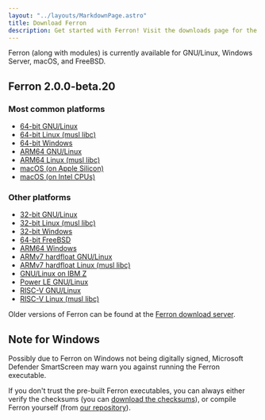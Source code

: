 ```yaml
---
layout: "../layouts/MarkdownPage.astro"
title: Download Ferron
description: Get started with Ferron! Visit the downloads page for the latest stable releases to find your perfect fit!
---
```


Ferron (along with modules) is currently available for GNU/Linux, Windows Server, macOS, and FreeBSD.

## Ferron 2.0.0-beta.20

### Most common platforms

- [64-bit GNU/Linux](https://dl.ferron.sh/2.0.0-beta.20/ferron-2.0.0-beta.20-x86_64-unknown-linux-gnu.zip)
- [64-bit Linux (musl libc)](https://dl.ferron.sh/2.0.0-beta.20/ferron-2.0.0-beta.20-x86_64-unknown-linux-musl.zip)
- [64-bit Windows](https://dl.ferron.sh/2.0.0-beta.20/ferron-2.0.0-beta.20-x86_64-pc-windows-msvc.zip)
- [ARM64 GNU/Linux](https://dl.ferron.sh/2.0.0-beta.20/ferron-2.0.0-beta.20-aarch64-unknown-linux-gnu.zip)
- [ARM64 Linux (musl libc)](https://dl.ferron.sh/2.0.0-beta.20/ferron-2.0.0-beta.20-aarch64-unknown-linux-musl.zip)
- [macOS (on Apple Silicon)](https://dl.ferron.sh/2.0.0-beta.20/ferron-2.0.0-beta.20-aarch64-apple-darwin.zip)
- [macOS (on Intel CPUs)](https://dl.ferron.sh/2.0.0-beta.20/ferron-2.0.0-beta.20-x86_64-apple-darwin.zip)

### Other platforms

- [32-bit GNU/Linux](https://dl.ferron.sh/2.0.0-beta.20/ferron-2.0.0-beta.20-i686-unknown-linux-gnu.zip)
- [32-bit Linux (musl libc)](https://dl.ferron.sh/2.0.0-beta.20/ferron-2.0.0-beta.20-i686-unknown-linux-musl.zip)
- [32-bit Windows](https://dl.ferron.sh/2.0.0-beta.20/ferron-2.0.0-beta.20-i686-pc-windows-msvc.zip)
- [64-bit FreeBSD](https://dl.ferron.sh/2.0.0-beta.20/ferron-2.0.0-beta.20-x86_64-unknown-freebsd.zip)
- [ARM64 Windows](https://dl.ferron.sh/2.0.0-beta.20/ferron-2.0.0-beta.20-aarch64-pc-windows-msvc.zip)
- [ARMv7 hardfloat GNU/Linux](https://dl.ferron.sh/2.0.0-beta.20/ferron-2.0.0-beta.20-armv7-unknown-linux-gnueabihf.zip)
- [ARMv7 hardfloat Linux (musl libc)](https://dl.ferron.sh/2.0.0-beta.20/ferron-2.0.0-beta.20-armv7-unknown-linux-musleabihf.zip)
- [GNU/Linux on IBM Z](https://dl.ferron.sh/2.0.0-beta.20/ferron-2.0.0-beta.20-s390x-unknown-linux-gnu.zip)
- [Power LE GNU/Linux](https://dl.ferron.sh/2.0.0-beta.20/ferron-2.0.0-beta.20-powerpc64le-unknown-linux-gnu.zip)
- [RISC-V GNU/Linux](https://dl.ferron.sh/2.0.0-beta.20/ferron-2.0.0-beta.20-riscv64gc-unknown-linux-gnu.zip)
- [RISC-V Linux (musl libc)](https://dl.ferron.sh/2.0.0-beta.20/ferron-2.0.0-beta.20-riscv64gc-unknown-linux-musl.zip)

Older versions of Ferron can be found at the [Ferron download server](https://dl.ferron.sh/).

## Note for Windows

Possibly due to Ferron on Windows not being digitally signed, Microsoft Defender SmartScreen may warn you against running the Ferron executable.

If you don't trust the pre-built Ferron executables, you can always either verify the checksums (you can [download the checksums](https://dl.ferron.sh/2.0.0-beta.20/ferron-2.0.0-beta.20.sha256sum)), or compile Ferron yourself (from [our repository](https://github.com/ferronweb/ferron)).
